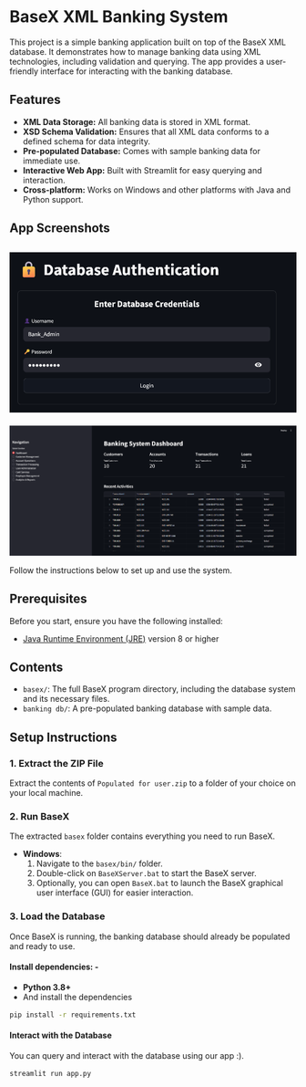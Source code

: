 # BaseX XML Banking System

This project is a simple banking application built on top of the BaseX XML database. It demonstrates how to manage banking data using XML technologies, including validation and querying. The app provides a user-friendly interface for interacting with the banking database.

## Features

- **XML Data Storage:** All banking data is stored in XML format.
- **XSD Schema Validation:** Ensures that all XML data conforms to a defined schema for data integrity.
- **Pre-populated Database:** Comes with sample banking data for immediate use.
- **Interactive Web App:** Built with Streamlit for easy querying and interaction.
- **Cross-platform:** Works on Windows and other platforms with Java and Python support.

## App Screenshots

![Login Screen](App%20Screenshots/DB%20Authentication%20and%20security.png)
-----------------------------------------------------------------------------
![Dashboard](App%20Screenshots/dashboard.png)

Follow the instructions below to set up and use the system.

## Prerequisites

Before you start, ensure you have the following installed:

- [Java Runtime Environment (JRE)](https://www.java.com/en/download/) version 8 or higher

## Contents

- `basex/`: The full BaseX program directory, including the database system and its necessary files.
- `banking db/`: A pre-populated banking database with sample data.

## Setup Instructions

### 1. Extract the ZIP File

Extract the contents of `Populated for user.zip` to a folder of your choice on your local machine.

### 2. Run BaseX

The extracted `basex` folder contains everything you need to run BaseX.

- **Windows**:
  1. Navigate to the `basex/bin/` folder.
  2. Double-click on `BaseXServer.bat` to start the BaseX server.
  3. Optionally, you can open `BaseX.bat` to launch the BaseX graphical user interface (GUI) for easier interaction.

### 3. Load the Database

Once BaseX is running, the banking database should already be populated and ready to use.

#### Install dependencies: -

- **Python 3.8+**
- And install the dependencies

```bash
pip install -r requirements.txt
```

#### Interact with the Database

You can query and interact with the database using our app :).

```bash
streamlit run app.py
```

